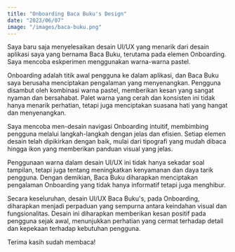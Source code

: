 ```yaml
---
title: "Onboarding Baca Buku's Design"
date: "2023/06/07"
image: "/images/baca-buku.png"
---
```


<!-- @format -->

Saya baru saja menyelesaikan desain UI/UX yang menarik dari desain aplikasi saya yang bernama Baca Buku, terutama pada elemen Onboarding. Saya mencoba eskperimen menggunakan warna-warna pastel.

Onboarding adalah titik awal pengguna ke dalam aplikasi, dan Baca Buku saya berusaha menciptakan pengalaman yang menyenangkan. Pengguna disambut oleh kombinasi warna pastel, memberikan kesan yang sangat nyaman dan bersahabat. Palet warna yang cerah dan konsisten ini tidak hanya menarik perhatian, tetapi juga menciptakan suasana hati yang hangat dan menyenangkan.

Saya mencoba men-desain navigasi Onboarding intuitif, membimbing pengguna melalui langkah-langkah dengan jelas dan efisien. Setiap elemen desain telah dipikirkan dengan baik, mulai dari tipografi yang mudah dibaca hingga ikon yang memberikan panduan visual yang jelas.

Penggunaan warna dalam desain UI/UX ini tidak hanya sekadar soal tampilan, tetapi juga tentang meningkatkan kenyamanan dan daya tarik pengguna. Dengan demikian, Baca Buku diharapkan menciptakan pengalaman Onboarding yang tidak hanya informatif tetapi juga menghibur.

Secara keseluruhan, desain UI/UX Baca Buku's, pada Onboarding, diharapkan menjadi perpaduan yang sempurna antara keindahan visual dan fungsionalitas. Desain ini diharapkan memberikan kesan positif pada pengguna sejak awal, menunjukkan perhatian yang cermat terhadap detail dan kepekaan terhadap kebutuhan pengguna.

Terima kasih sudah membaca!
